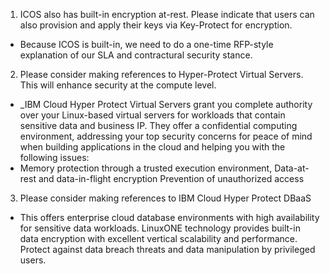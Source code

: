 1) ICOS also has built-in encryption at-rest.  Please indicate that users can also provision and apply their keys via Key-Protect for encryption.
  - Because ICOS is built-in, we need to do a one-time RFP-style explanation of our SLA and contractural security stance.

2) Please consider making references to Hyper-Protect Virtual Servers. This will enhance security at the compute level.
  - _IBM Cloud Hyper Protect Virtual Servers grant you complete authority over your Linux-based virtual servers for workloads that contain sensitive data and business IP. They offer a confidential computing environment, addressing your top security concerns for peace of mind when building applications in the cloud and helping you with the following issues:
  - Memory protection through a trusted execution environment, Data-at-rest and data-in-flight encryption Prevention of unauthorized access

3) Please consider making references to IBM Cloud Hyper Protect DBaaS
  - This offers enterprise cloud database environments with high availability for sensitive data workloads. LinuxONE technology provides built-in data encryption with excellent vertical scalability and performance. Protect against data breach threats and data manipulation by privileged users.

